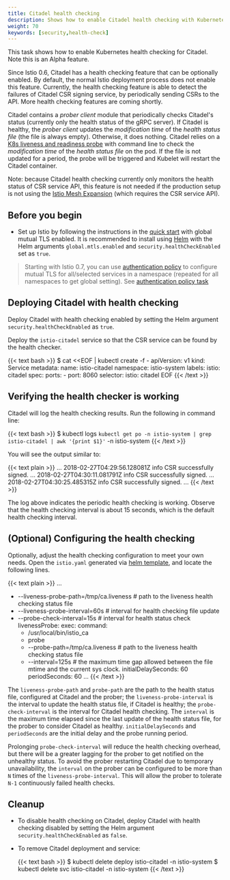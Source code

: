 ```yaml
---
title: Citadel health checking
description: Shows how to enable Citadel health checking with Kubernetes.
weight: 70
keywords: [security,health-check]
---
```


This task shows how to enable Kubernetes health checking for Citadel. Note this is an Alpha feature.

Since Istio 0.6, Citadel has a health checking feature that can be optionally enabled.
By default, the normal Istio deployment process does not enable this feature.
Currently, the health checking feature is able to detect the failures of Citadel CSR signing service,
by periodically sending CSRs to the API. More health checking features are coming shortly.

Citadel contains a _prober client_ module that periodically checks Citadel's status (currently only the health
status of the gRPC server).
If Citadel is healthy, the _prober client_ updates the _modification time_ of the _health status file_
(the file is always empty). Otherwise, it does nothing. Citadel relies on a
[K8s liveness and readiness probe](https://kubernetes.io/docs/tasks/configure-pod-container/configure-liveness-readiness-probes/)
with command line to check the _modification time_ of the _health status file_ on the pod.
If the file is not updated for a period, the probe will be triggered and Kubelet will restart the Citadel container.

Note: because Citadel health checking currently only monitors the health status of CSR service API,
this feature is not needed if the production setup is not using the
[Istio Mesh Expansion](/docs/setup/kubernetes/mesh-expansion/) (which requires the CSR service API).

## Before you begin

* Set up Istio by following the instructions in the
  [quick start](/docs/setup/kubernetes/quick-start/) with global mutual TLS enabled.
  It is recommended to install using [Helm](/docs/setup/kubernetes/helm-install/) with the Helm arguments `global.mtls.enabled` and `security.healthCheckEnabled` set as `true`.

> Starting with Istio 0.7, you can use [authentication policy](/docs/concepts/security/#authentication) to configure mutual TLS for all/selected services in a namespace (repeated for all namespaces to get global setting). See [authentication policy task](/docs/tasks/security/authn-policy/)

## Deploying Citadel with health checking

Deploy Citadel with health checking enabled by setting the Helm argument `security.healthCheckEnabled` as `true`.

Deploy the `istio-citadel` service so that the CSR service can be found by the health checker.

{{< text bash >}}
$ cat <<EOF | kubectl create -f -
apiVersion: v1
kind: Service
metadata:
  name: istio-citadel
  namespace: istio-system
  labels:
    istio: citadel
spec:
  ports:
    - port: 8060
  selector:
    istio: citadel
EOF
{{< /text >}}

## Verifying the health checker is working

Citadel will log the health checking results. Run the following in command line:

{{< text bash >}}
$ kubectl logs `kubectl get po -n istio-system | grep istio-citadel | awk '{print $1}'` -n istio-system
{{< /text >}}

You will see the output similar to:

{{< text plain >}}
...
2018-02-27T04:29:56.128081Z     info    CSR successfully signed.
...
2018-02-27T04:30:11.081791Z     info    CSR successfully signed.
...
2018-02-27T04:30:25.485315Z     info    CSR successfully signed.
...
{{< /text >}}

The log above indicates the periodic health checking is working.
Observe that the health checking interval is about 15 seconds, which is the default health checking interval.

## (Optional) Configuring the health checking

Optionally, adjust the health checking configuration to meet your own needs. Open the `istio.yaml` generated via [helm template](/docs/setup/kubernetes/helm-install/#option-1-install-with-helm-via-helm-template), and locate the following lines.

{{< text plain >}}
...
  - --liveness-probe-path=/tmp/ca.liveness # path to the liveness health checking status file
  - --liveness-probe-interval=60s # interval for health checking file update
  - --probe-check-interval=15s    # interval for health status check
livenessProbe:
  exec:
    command:
    - /usr/local/bin/istio_ca
    - probe
    - --probe-path=/tmp/ca.liveness # path to the liveness health checking status file
    - --interval=125s               # the maximum time gap allowed between the file mtime and the current sys clock.
  initialDelaySeconds: 60
  periodSeconds: 60
...
{{< /text >}}

The `liveness-probe-path` and `probe-path` are the path to the health status file, configured at Citadel and the
prober;
the `liveness-probe-interval` is the interval to update the health status file, if Citadel is healthy;
the `probe-check-interval` is the interval for Citadel health checking.
The `interval` is the maximum time elapsed since the last update of the health status file, for the prober to consider
Citadel as healthy.
`initialDelaySeconds` and `periodSeconds` are the initial delay and the probe running period.

Prolonging `probe-check-interval` will reduce the health checking overhead, but there will be a greater lagging for the
prober to get notified on the unhealthy status.
To avoid the prober restarting Citadel due to temporary unavailability, the `interval` on the prober can be
configured to be more than `N` times of the `liveness-probe-interval`. This will allow the prober to tolerate `N-1`
continuously failed health checks.

## Cleanup

*   To disable health checking on Citadel, deploy Citadel with health checking disabled by setting the Helm argument `security.healthCheckEnabled` as `false`.

*   To remove Citadel deployment and service:

    {{< text bash >}}
    $ kubectl delete deploy istio-citadel -n istio-system
    $ kubectl delete svc istio-citadel -n istio-system
    {{< /text >}}
